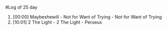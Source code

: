 #Log of 25 day

1. [00:00] Maybeshewill - Not for Want of Trying - Not for Want of Trying
1. [10:01] 2 The Light - 2 The Light - Perseus

